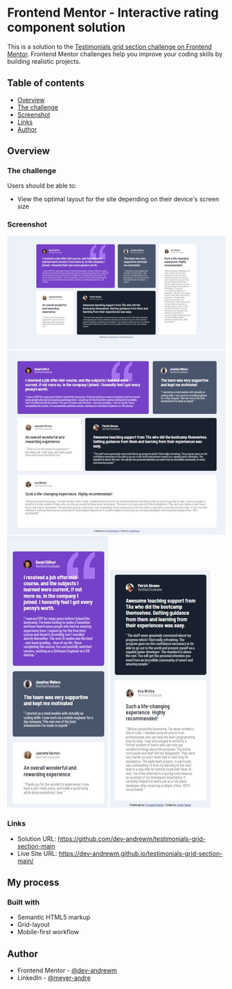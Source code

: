 # Frontend Mentor - Interactive rating component solution

This is a solution to the [Testimonials grid section challenge on Frontend Mentor](https://www.frontendmentor.io/challenges/testimonials-grid-section-Nnw6J7Un7). Frontend Mentor challenges help you improve your coding skills by building realistic projects.

## Table of contents

- [Overview](#overview)
- [The challenge](#the-challenge)
- [Screenshot](#screenshot)
- [Links](#links)
- [Author](#author)

## Overview

### The challenge

Users should be able to:

- View the optimal layout for the site depending on their device's screen size

### Screenshot

![](screenshots/big_screen.jpg)
![](screenshots/medium_screen.jpg)
![](screenshots/small_screen1.jpg) ![](screenshots/small_screen2.jpg)

### Links

- Solution URL: https://github.com/dev-andrewm/testimonials-grid-section-main
- Live Site URL: https://dev-andrewm.github.io/testimonials-grid-section-main/

## My process

### Built with

- Semantic HTML5 markup
- Grid-layout
- Mobile-first workflow

## Author

- Frontend Mentor - [@dev-andrewm](https://www.frontendmentor.io/profile/dev-andrewm)
- LinkedIn - [@meyer-andre](https://www.linkedin.com/in/meyer-andre)
